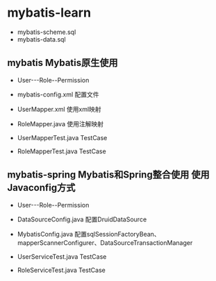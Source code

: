 # mybatis-learn

- mybatis-scheme.sql
- mybatis-data.sql

## mybatis Mybatis原生使用

- User---Role--Permission

- mybatis-config.xml 配置文件
- UserMapper.xml  使用xml映射
- RoleMapper.java  使用注解映射

- UserMapperTest.java  TestCase
- RoleMapperTest.java  TestCase

## mybatis-spring Mybatis和Spring整合使用  使用Javaconfig方式

- User---Role--Permission

- DataSourceConfig.java 配置DruidDataSource
- MybatisConfig.java  配置sqlSessionFactoryBean、mapperScannerConfigurer、DataSourceTransactionManager

- UserServiceTest.java  TestCase
- RoleServiceTest.java  TestCase





